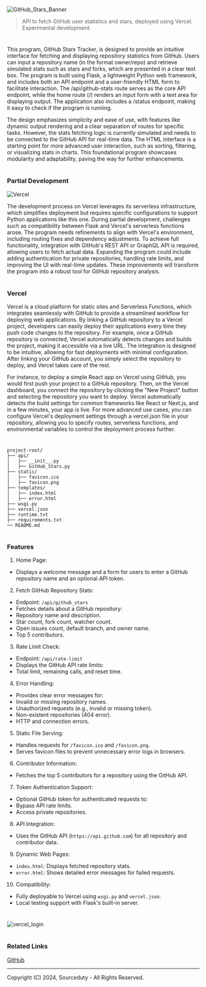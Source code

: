![GitHub_Stars_Banner](https://github.com/user-attachments/assets/6e20d313-5d42-48b2-ad03-31c29acf9e49)

> API to fetch GitHub user statistics and stars, deployed using Vercel. Experimental development.
#

This program, GitHub Stars Tracker, is designed to provide an intuitive interface for fetching and displaying repository statistics from GitHub. Users can input a repository name (in the format owner/repo) and retrieve simulated stats such as stars and forks, which are presented in a clear text box. The program is built using Flask, a lightweight Python web framework, and includes both an API endpoint and a user-friendly HTML form to facilitate interaction. The /api/github-stats route serves as the core API endpoint, while the home route (/) renders an input form with a text area for displaying output. The application also includes a /status endpoint, making it easy to check if the program is running.

The design emphasizes simplicity and ease of use, with features like dynamic output rendering and a clear separation of routes for specific tasks. However, the stats fetching logic is currently simulated and needs to be connected to the GitHub API for real-time data. The HTML interface is a starting point for more advanced user interaction, such as sorting, filtering, or visualizing stats in charts. This foundational program showcases modularity and adaptability, paving the way for further enhancements.

#
### Partial Development

![Vercel](https://github.com/user-attachments/assets/d51592ca-5a0e-4d0f-939c-cc87c5c1d120)

The development process on Vercel leverages its serverless infrastructure, which simplifies deployment but requires specific configurations to support Python applications like this one. During partial development, challenges such as compatibility between Flask and Vercel's serverless functions arose. The program needs refinements to align with Vercel's environment, including routing fixes and dependency adjustments. To achieve full functionality, integration with GitHub's REST API or GraphQL API is required, allowing users to fetch actual data. Expanding the program could include adding authentication for private repositories, handling rate limits, and improving the UI with real-time updates. These improvements will transform the program into a robust tool for GitHub repository analysis.

#
### Vercel

Vercel is a cloud platform for static sites and Serverless Functions, which integrates seamlessly with GitHub to provide a streamlined workflow for deploying web applications. By linking a GitHub repository to a Vercel project, developers can easily deploy their applications every time they push code changes to the repository. For example, once a GitHub repository is connected, Vercel automatically detects changes and builds the project, making it accessible via a live URL. The integration is designed to be intuitive, allowing for fast deployments with minimal configuration. After linking your GitHub account, you simply select the repository to deploy, and Vercel takes care of the rest.

For instance, to deploy a simple React app on Vercel using GitHub, you would first push your project to a GitHub repository. Then, on the Vercel dashboard, you connect the repository by clicking the "New Project" button and selecting the repository you want to deploy. Vercel automatically detects the build settings for common frameworks like React or Next.js, and in a few minutes, your app is live. For more advanced use cases, you can configure Vercel's deployment settings through a vercel.json file in your repository, allowing you to specify routes, serverless functions, and environmental variables to control the deployment process further.

#

```
project-root/
├── api/
│   ├── __init__.py
│   ├── GitHub_Stars.py
├── static/
│   ├── favicon.ico
│   ├── favicon.png
├── templates/
│   ├── index.html
│   ├── error.html
├── wsgi.py
├── vercel.json
├── runtime.txt
├── requirements.txt
── README.md
```

#
### Features

1. Home Page:

- Displays a welcome message and a form for users to enter a GitHub repository name and an optional API token.

2. Fetch GitHub Repository Stats:

- Endpoint: `/api/github_stars`
- Fetches details about a GitHub repository:
 - Repository name and description.
 - Star count, fork count, watcher count.
 - Open issues count, default branch, and owner name.
 - Top 5 contributors.

3. Rate Limit Check:

- Endpoint: `/api/rate-limit`
- Displays the GitHub API rate limits:
 - Total limit, remaining calls, and reset time.

4. Error Handling:

- Provides clear error messages for:
 - Invalid or missing repository names.
 - Unauthorized requests (e.g., invalid or missing token).
 - Non-existent repositories (404 error).
 - HTTP and connection errors.

5. Static File Serving:

- Handles requests for `/favicon.ico` and `/favicon.png`.
- Serves favicon files to prevent unnecessary error logs in browsers.

6. Contributor Information:

- Fetches the top 5 contributors for a repository using the GitHub API.

7. Token Authentication Support:

- Optional GitHub token for authenticated requests to:
 - Bypass API rate limits.
 - Access private repositories.

8. API Integration:

- Uses the GitHub API (`https://api.github.com`) for all repository and contributor data.

9. Dynamic Web Pages:

- `index.html`: Displays fetched repository stats.
- `error.html`: Shows detailed error messages for failed requests.

10. Compatibility:

- Fully deployable to Vercel using `wsgi.py` and `vercel.json`.
- Local testing support with Flask's built-in server.

#
![vercel_login](https://github.com/user-attachments/assets/74173269-e916-4509-9b64-95a1b5baf4d5)

#
### Related Links

[GitHub](https://github.com/sourceduty/GitHub)

***
Copyright (C) 2024, Sourceduty - All Rights Reserved.
